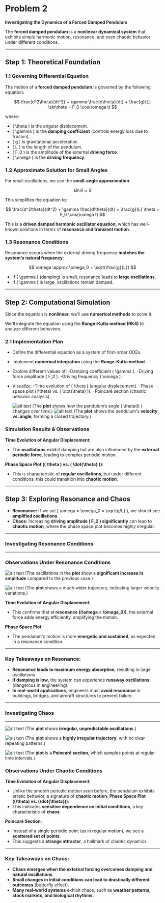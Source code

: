 # Problem 2

**Investigating the Dynamics of a Forced Damped Pendulum** 

The **forced damped pendulum** is a **nonlinear dynamical system** that exhibits simple harmonic motion, resonance, and even chaotic behavior under different conditions. 

---

## Step 1: Theoretical Foundation

### 1.1 Governing Differential Equation
The motion of a **forced damped pendulum** is governed by the following equation:

$$
\frac{d^2\theta}{dt^2} + \gamma \frac{d\theta}{dt} + \frac{g}{L} \sin\theta = F_0 \cos(\omega t)
$$

where:
- \( \theta \) is the angular displacement.
- \( \gamma \) is the **damping coefficient** (controls energy loss due to friction).
- \( g \) is gravitational acceleration.
- \( L \) is the length of the pendulum.
- \( F_0 \) is the amplitude of the external **driving force**.
- \( \omega \) is the **driving frequency**.

### 1.2 Approximate Solution for Small Angles
For small oscillations, we use the **small-angle approximation**:  

$$
\sin\theta \approx \theta
$$

This simplifies the equation to:

$$
\frac{d^2\theta}{dt^2} + \gamma \frac{d\theta}{dt} + \frac{g}{L} \theta = F_0 \cos(\omega t)
$$

This is a **driven damped harmonic oscillator equation**, which has well-known solutions in terms of **resonance and transient motion**.

### 1.3 Resonance Conditions
Resonance occurs when the external driving frequency **matches the system's natural frequency**:

$$
\omega \approx \omega_0 = \sqrt{\frac{g}{L}}
$$

- If \( \gamma \) (damping) is small, resonance leads to **large oscillations**.
- If \( \gamma \) is large, oscillations remain damped.

---

## Step 2: Computational Simulation
Since the equation is **nonlinear**, we'll use **numerical methods** to solve it.

We'll integrate the equation using the **Runge-Kutta method (RK4)** to analyze different behaviors.

### 2.1 Implementation Plan
- Define the differential equation as a system of first-order ODEs.
- Implement **numerical integration** using the **Runge-Kutta method**.
- Explore different values of:
   -Damping coefficient \( \gamma \).
   -Driving force amplitude \( F_0 \).
   -Driving frequency \( \omega \).
- Visualize:
   -Time evolution of \( \theta \) (angular displacement).
   -Phase space plot (\(\theta\) vs. \( \dot{\theta} \)).
   -Poincaré section (chaotic behavior analysis).

   ![alt text](image.png)
      (The **plot** shows how the pendulum’s angle \( \theta(t) \) changes over time.)
   ![alt text](image-1.png)
      (The **plot** shows the pendulum's **velocity vs. angle**, forming a closed trajectory.)


### Simulation Results & Observations 

**Time Evolution of Angular Displacement**:
- The **oscillations** exhibit damping but are also influenced by the **external periodic force**, leading to complex periodic motion.

**Phase Space Plot (\( \theta \) vs. \( \dot{\theta} \))**:
- This is characteristic of **regular oscillations**, but under different conditions, this could transition into **chaotic motion**.

---

## Step 3: Exploring Resonance and Chaos
- **Resonance:** If we set \( \omega = \omega_0 = \sqrt{g/L} \), we should see **amplified oscillations**.
- **Chaos:** Increasing **driving amplitude \( F_0 \) significantly** can lead to **chaotic motion**, where the phase space plot becomes highly irregular.

---
### Investigating Resonance Conditions 
---
### **Observations Under Resonance Conditions** 
   
   ![alt text](<Forced Damped Pendulum Motion Under Resonance.png>)
         (The oscillations in the **plot** show a **significant increase in amplitude** compared to the previous case.)

   ![alt text](<Phase Space Plot Under Resonance.png>)
         (The **plot** shows a much wider trajectory, indicating larger velocity variations.)

**Time Evolution of Angular Displacement**: 
- This confirms that at **resonance (\(\omega = \omega_0\))**, the external force adds energy efficiently, amplifying the motion.
   
**Phase Space Plot**:
- The pendulum's motion is more **energetic and sustained**, as expected in a resonance condition.
---

### Key Takeaways on Resonance:
- **Resonance leads to maximum energy absorption**, resulting in large oscillations.  
- **If damping is low**, the system can experience **runaway oscillations** (dangerous in engineering).  
- **In real-world applications**, engineers must **avoid resonance** in buildings, bridges, and aircraft structures to prevent failure.

---
### Investigating Chaos 
---

![alt text](<Forced Damped Pendulum Motion Under Chaotic Con.png>)
      (The **plot** shows **irregular, unpredictable oscillations**.)


![alt text](<Phase Space Plot Under Chaotic Conditions.png>)
      (The **plot** shows a **highly irregular trajectory**, with no clear repeating patterns.)


![alt text](<Poincaré Section (Indicating Chaos).png>)
      (The **plot** is a **Poincaré section**, which samples points at regular time intervals.)

### Observations Under Chaotic Conditions

**Time Evolution of Angular Displacement**:
- Unlike the smooth periodic motion seen before, the pendulum exhibits erratic behavior, a signature of **chaotic motion**.
**Phase Space Plot (\(\theta\) vs. \(\dot{\theta}\))**:   
- This indicates **sensitive dependence on initial conditions**, a key characteristic of **chaos**.

**Poincaré Section**:  
- Instead of a single periodic point (as in regular motion), we see a **scattered set of points**.
- This suggests a **strange attractor**, a hallmark of chaotic dynamics.

---

### **Key Takeaways on Chaos:**
- **Chaos emerges when the external forcing overcomes damping and natural oscillations**.  
- **Small changes in initial conditions can lead to drastically different outcomes** (butterfly effect).  
- **Many real-world systems** exhibit chaos, such as **weather patterns, stock markets, and biological rhythms**.  


